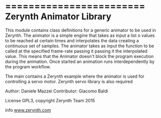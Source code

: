 ========================
Zerynth Animator Library
========================

This module contains class definitions for a generic animator to be used in Zerynth.
The animator is a simple engine that takes as input a list o values to be reached at certain times and interpolates the data creating a continuous set of samples.
The animator takes as input the function to be called at the specified frame-rate passing it passing it the interpolated value.
This means that the Animator doesn't block the program execution during the animation. Once started an animation runs interdependently by the program workflow.

The main contains a Zerynth example where the animator is used for controlling a servo motor.
Zerynth servo library is also required

Author: Daniele Mazzei
Contributor: Giacomo Baldi

License GPL3, copyright Zerynth Team 2015

info www.zerynth.com